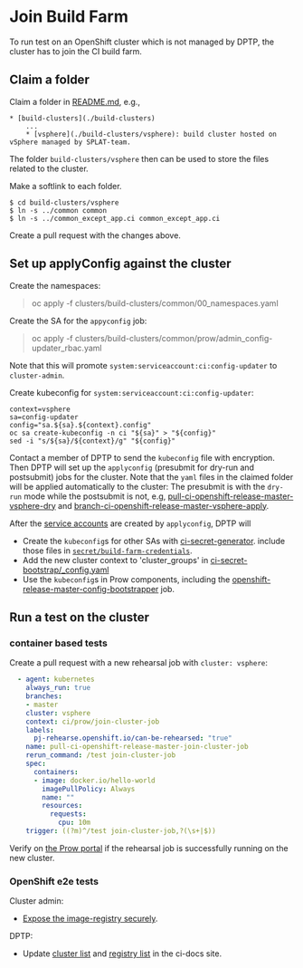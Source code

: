 # Join Build Farm

To run test on an OpenShift cluster which is not managed by DPTP, the cluster has to join the CI build farm.

## Claim a folder 

Claim a folder in [README.md](../README.md), e.g.,

```
* [build-clusters](./build-clusters)
    ...
    * [vsphere](./build-clusters/vsphere): build cluster hosted on vSphere managed by SPLAT-team.
```

The folder `build-clusters/vsphere` then can be used to store the files related to the cluster.

Make a softlink to each folder.

```
$ cd build-clusters/vsphere
$ ln -s ../common common
$ ln -s ../common_except_app.ci common_except_app.ci
```

Create a pull request with the changes above.

## Set up applyConfig against the cluster

Create the namespaces:

> oc apply -f clusters/build-clusters/common/00_namespaces.yaml

Create the SA for the `appyconfig` job:

> oc apply -f clusters/build-clusters/common/prow/admin_config-updater_rbac.yaml

Note that this will promote `system:serviceaccount:ci:config-updater` to `cluster-admin`.

Create kubeconfig for `system:serviceaccount:ci:config-updater`:

```
context=vsphere
sa=config-updater
config="sa.${sa}.${context}.config"
oc sa create-kubeconfig -n ci "${sa}" > "${config}"
sed -i "s/${sa}/${context}/g" "${config}"
```

Contact a member of DPTP to send the `kubeconfig` file with encryption. Then DPTP will set up the `applyconfig` (presubmit for dry-run and postsubmit) jobs for the cluster. Note that the `yaml` files in the claimed folder will be applied automatically to the cluster: The presubmit is with the `dry-run` mode while the postsubmit is not, e.g, [pull-ci-openshift-release-master-vsphere-dry](https://github.com/openshift/release/blob/d3e0f9b333f74537376a8978d958b33b8b081733/ci-operator/jobs/openshift/release/openshift-release-master-presubmits.yaml#L778) and [branch-ci-openshift-release-master-vsphere-apply](https://github.com/openshift/release/blob/d3e0f9b333f74537376a8978d958b33b8b081733/ci-operator/jobs/openshift/release/openshift-release-master-postsubmits.yaml#L170).

After the [service accounts](./build-clusters/vsphere1/ci) are created by `applyconfig`, DPTP will
* Create the `kubeconfig`s for other SAs with [ci-secret-generator](https://github.com/openshift/release/blob/master/core-services/ci-secret-generator/_config.yaml). include those files in [`secret/build-farm-credentials`](https://github.com/openshift/release/blob/79e657752f6fae3367fcd70ed260bccf98e8a32c/core-services/ci-secret-bootstrap/_config.yaml#L1009-L1011).
* Add the new cluster context to 'cluster_groups' in [ci-secret-bootstrap/_config.yaml](https://github.com/openshift/release/blob/master/core-services/ci-secret-bootstrap/_config.yaml)
* Use the `kubeconfig`s in Prow components, including the [openshift-release-master-config-bootstrapper](https://github.com/openshift/release/blob/b2ee6d838506945347a620717f00205c40e80d9f/ci-operator/jobs/infra-periodics.yaml#L799) job.

## Run a test on the cluster

### container based tests

Create a pull request with a new rehearsal job with `cluster: vsphere`:

```yaml
  - agent: kubernetes
    always_run: true
    branches:
    - master
    cluster: vsphere
    context: ci/prow/join-cluster-job
    labels:
      pj-rehearse.openshift.io/can-be-rehearsed: "true"
    name: pull-ci-openshift-release-master-join-cluster-job
    rerun_command: /test join-cluster-job
    spec:
      containers:
      - image: docker.io/hello-world
        imagePullPolicy: Always
        name: ""
        resources:
          requests:
            cpu: 10m
    trigger: ((?m)^/test join-cluster-job,?(\s+|$))
```

Verify on [the Prow portal](https://prow.ci.openshift.org/?job=rehearse-*-join-cluster-job) if the rehearsal job is successfully running on the new cluster.

### OpenShift e2e tests

Cluster admin:

* [Expose the image-registry securely](https://docs.openshift.com/container-platform/4.5/registry/securing-exposing-registry.html).

DPTP:

* Update [cluster list](https://docs.ci.openshift.org/docs/getting-started/useful-links/#clusters) and [registry list](https://docs.ci.openshift.org/docs/how-tos/use-registries-in-build-farm/#summary-of-available-registries) in the ci-docs site.